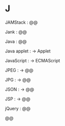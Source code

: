 # J

JAMStack
: @@

Jank
: @@

Java
: @@

Java applet
: → Applet

JavaScript
: → ECMAScript

JPEG
: → @@

JPG
: → @@

JSON
: → @@

JSP
: → @@

jQuery
: @@

@@